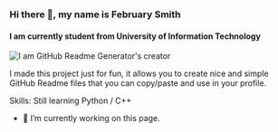 ### Hi there 👋, my name is February Smith
#### I am currently student from University of Information Technology
![I am GitHub Readme Generator's creator](https://arturssmirnovs.github.io/github-profile-readme-generator/images/banner.png)

I made this project just for fun, it allows you to create nice and simple GitHub Readme files that you can copy/paste and use in your profile.

Skills: Still learning Python / C++

- 🔭 I’m currently working on this page. 




